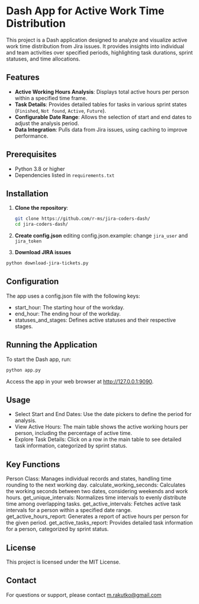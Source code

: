 # Dash App for Active Work Time Distribution

This project is a Dash application designed to analyze and visualize active work time distribution from Jira issues. It provides insights into individual and team activities over specified periods, highlighting task durations, sprint statuses, and time allocations.

## Features

- **Active Working Hours Analysis**: Displays total active hours per person within a specified time frame.
- **Task Details**: Provides detailed tables for tasks in various sprint states (`Finished`, `Not found`, `Active`, `Future`).
- **Configurable Date Range**: Allows the selection of start and end dates to adjust the analysis period.
- **Data Integration**: Pulls data from Jira issues, using caching to improve performance.

## Prerequisites

- Python 3.8 or higher
- Dependencies listed in `requirements.txt`

## Installation

1. **Clone the repository**:
   ```bash
   git clone https://github.com/r-ms/jira-coders-dash/
   cd jira-coders-dash/
   ```

2. **Create config.json** editing config.json.example: change `jira_user` and `jira_token`

3. **Download JIRA issues**  
```bash
python download-jira-tickets.py
```

## Configuration

The app uses a config.json file with the following keys:

- start_hour: The starting hour of the workday.
- end_hour: The ending hour of the workday.
- statuses_and_stages: Defines active statuses and their respective stages.

## Running the Application

To start the Dash app, run:

```bash
python app.py
```
Access the app in your web browser at http://127.0.0.1:9090.

## Usage

- Select Start and End Dates: Use the date pickers to define the period for analysis.
- View Active Hours: The main table shows the active working hours per person, including the percentage of active time.
- Explore Task Details: Click on a row in the main table to see detailed task information, categorized by sprint status.

## Key Functions

Person Class: Manages individual records and states, handling time rounding to the next working day.
calculate_working_seconds: Calculates the working seconds between two dates, considering weekends and work hours.
get_unique_intervals: Normalizes time intervals to evenly distribute time among overlapping tasks.
get_active_intervals: Fetches active task intervals for a person within a specified date range.
get_active_hours_report: Generates a report of active hours per person for the given period.
get_active_tasks_report: Provides detailed task information for a person, categorized by sprint status.


## License

This project is licensed under the MIT License.

## Contact

For questions or support, please contact m.rakutko@gmail.com
